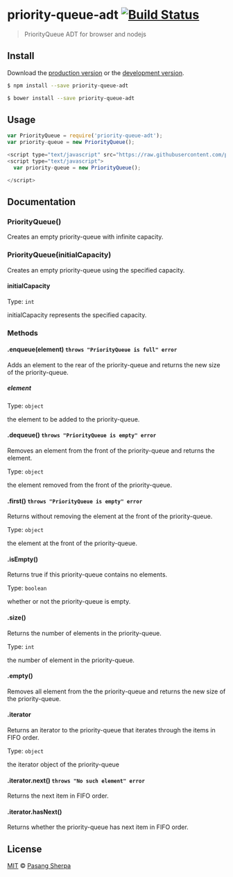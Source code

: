 # priority-queue-adt [![Build Status](https://travis-ci.org/pasangsherpa/priority-queue-adt.svg?branch=master)](https://travis-ci.org/pasangsherpa/priority-queue-adt)

> PriorityQueue ADT for browser and nodejs


## Install

Download the [production version][min] or the [development version][max].

[min]: https://raw.githubusercontent.com/pasangsherpa/priority-queue-adt/master/dist/priority-queue-adt.min.js
[max]: https://raw.githubusercontent.com/pasangsherpa/priority-queue-adt/master/dist/priority-queue-adt.js

```sh
$ npm install --save priority-queue-adt
```

```sh
$ bower install --save priority-queue-adt
```


## Usage

```js
var PriorityQueue = require('priority-queue-adt');
var priority-queue = new PriorityQueue();


```
```js
<script type="text/javascript" src="https://raw.githubusercontent.com/pasangsherpa/priority-queue-adt/master/dist/priority-queue-adt.min.js"></script>
<script type="text/javascript"> 
  var priority-queue = new PriorityQueue();

</script>
```


## Documentation

### PriorityQueue()

Creates an empty priority-queue with infinite capacity.

### PriorityQueue(initialCapacity)

Creates an empty priority-queue using the specified capacity.

#### initialCapacity

Type: `int`

initialCapacity represents the specified capacity.


### Methods

#### .enqueue(element) `throws "PriorityQueue is full" error`

Adds an element to the rear of the priority-queue and returns the new size of the priority-queue.

##### element

Type: `object`

the element to be added to the priority-queue.

#### .dequeue() `throws "PriorityQueue is empty" error` 

Removes an element from the front of the priority-queue and returns the element.

Type: `object`

the element removed from the front of the priority-queue.

#### .first() `throws "PriorityQueue is empty" error` 

Returns without removing the element at the front of the priority-queue.

Type: `object`

the element at the front of the priority-queue.

#### .isEmpty()

Returns true if this priority-queue contains no elements.

Type: `boolean`

whether or not the priority-queue is empty.

#### .size()

Returns the number of elements in the priority-queue.

Type: `int`

the number of element in the priority-queue.

#### .empty() 

Removes all element from the the priority-queue and returns the new size of the priority-queue.

#### .iterator

Returns an iterator to the priority-queue that iterates through the items in FIFO order.

Type: `object`

the iterator object of the priority-queue

#### .iterator.next() `throws "No such element" error` 

Returns the next item in FIFO order.

#### .iterator.hasNext()

Returns whether the priority-queue has next item in FIFO order.


## License

[MIT](http://opensource.org/licenses/MIT) © [Pasang Sherpa](https://github.com/pasangsherpa)
